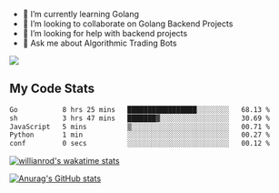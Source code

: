 
- 🌱 I’m currently learning Golang
- 👯 I’m looking to collaborate on Golang Backend Projects
- 🤔 I’m looking for help with backend projects
- 💬 Ask me about Algorithmic Trading Bots

![](https://github-profile-trophy.vercel.app/?username=kevinbarrero)

## My Code Stats

<!--START_SECTION:waka-->

```txt
Go           8 hrs 25 mins   █████████████████░░░░░░░░   68.13 %
sh           3 hrs 47 mins   ███████▓░░░░░░░░░░░░░░░░░   30.69 %
JavaScript   5 mins          ▒░░░░░░░░░░░░░░░░░░░░░░░░   00.71 %
Python       1 min           ░░░░░░░░░░░░░░░░░░░░░░░░░   00.27 %
conf         0 secs          ░░░░░░░░░░░░░░░░░░░░░░░░░   00.12 %
```

<!--END_SECTION:waka-->

[![willianrod's wakatime stats](https://github-readme-stats.vercel.app/api/wakatime?username=holdandup&layout=compact&theme=react&custom_title=Wakatime%20All%20Time%20Stats&langs_count=8)](https://github.com/anuraghazra/github-readme-stats)

[![Anurag's GitHub stats](https://github-readme-stats.vercel.app/api?username=Kevinbarrero)](https://github.com/anuraghazra/github-readme-stats)




